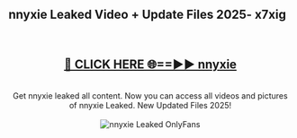 <h2>nnyxie Leaked Video + Update Files 2025- x7xig</h2>
<br>
<div align="center">
<h2><a href="https://libra.edu.pl?nnyxie" rel="nofollow">🔴 CLICK HERE 🌐==►► nnyxie</a></h2>
<br>
Get nnyxie leaked all content. Now you can access all videos and pictures of nnyxie Leaked. New Updated Files 2025!
<br>
<br>
<a href="https://libra.edu.pl?nnyxie" rel="nofollow" data-target="animated-image.originalLink"><img src="https://i.ibb.co.com/WyWwxjT/player-gif2.gif" alt="nnyxie Leaked OnlyFans" style="max-width: 100%; display: inline-block;" data-target="animated-image.originalImage"></a>
</div>
<br>